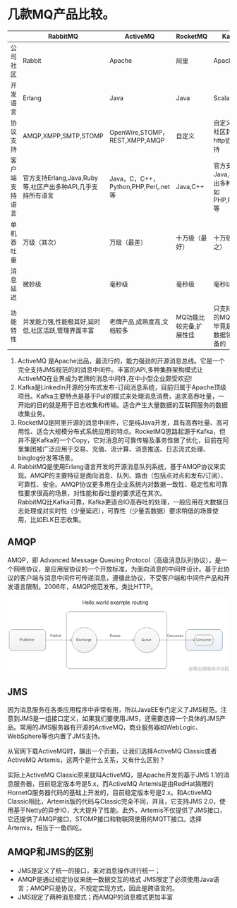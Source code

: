 # 几款MQ产品比较。

||RabbitMQ|ActiveMQ|RocketMQ|Kafka|
|--|--|--|--|--|
| 公司社区 | Rabbit|Apache  |  阿里| Apache |
| 开发语言 | Erlang|Java  |  Java| Scala&Java |
|协议支持|AMQP,XMPP,SMTP,STOMP|OpenWire,STOMP，REST,XMPP,AMQP|自定义|自定义协议,社区封装了 http协议支持|
|客户端支持语言|官方支持Erlang,Java,Ruby等,社区产出多种API,几乎支持所有语言|Java，C，C++， Python,PHP,Perl,.net等|Java,C++|官方支持Java,社区产出多种API,如PHP,Python等|
| 单机吞吐量 | 万级（其次）|万级（最差）  |十万级（最好）|十万级（次之） |
| 消息延迟 | 微妙级|毫秒级  |  毫秒级| 毫秒以内 |
| 功能特性 |并发能力强,性能极其好,延时低,社区活跃,管理界面丰富|老牌产品,成熟度高,文档较多|MQ功能比较完备,扩展性佳|只支持主要的MQ功能,毕竟是为大数据领域准备的|


1. ActiveMQ 是Apache出品，最流行的，能力强劲的开源消息总线。它是一个完全支持JMS规范的的消息中间件。丰富的API,多种集群架构模式让ActiveMQ在业界成为老牌的消息中间件,在中小型企业颇受欢迎!
 ​
2. Kafka是LinkedIn开源的分布式发布-订阅消息系统，目前归属于Apache顶级项目。Kafka主要特点是基于Pull的模式来处理消息消费，追求高吞吐量，一开始的目的就是用于日志收集和传输。适合产生大量数据的互联网服务的数据收集业务。
 ​
3. RocketMQ是阿里开源的消息中间件，它是纯Java开发，具有高吞吐量、高可用性、适合大规模分布式系统应用的特点。RocketMQ思路起源于Kafka，但并不是Kafka的一个Copy，它对消息的可靠传输及事务性做了优化，目前在阿里集团被广泛应用于交易、充值、流计算、消息推送、日志流式处理、binglog分发等场景。
 ​
4. RabbitMQ是使用Erlang语言开发的开源消息队列系统，基于AMQP协议来实现。AMQP的主要特征是面向消息、队列、路由（包括点对点和发布/订阅）、可靠性、安全。AMQP协议更多用在企业系统内对数据一致性、稳定性和可靠性要求很高的场景，对性能和吞吐量的要求还在其次。
         
RabbitMQ比Kafka可靠，Kafka更适合IO高吞吐的处理，一般应用在大数据日志处理或对实时性（少量延迟），可靠性（少量丢数据）要求稍低的场景使用，比如ELK日志收集。


## AMQP

AMQP，即 Advanced Message Queuing Protocol（高级消息队列协议），是一个网络协议，是应用层协议的一个开放标准，为面向消息的中间件设计。基于此协议的客户端与消息中间件可传递消息，遵循此协议，不受客户端和中间件产品和开发语言限制。2006年，AMQP规范发布。类比HTTP。

![amqp简单示意.png](./amqp简单示意.png)

## JMS

因为消息服务在各类应用程序中非常有用，所以JavaEE专门定义了JMS规范。注意到JMS是一组接口定义，如果我们要使用JMS，还需要选择一个具体的JMS产品。常用的JMS服务器有开源的ActiveMQ，商业服务器如WebLogic、WebSphere等也内置了JMS支持。

从官网下载ActiveMQ时，蹦出一个页面，让我们选择ActiveMQ Classic或者ActiveMQ Artemis，这两个是什么关系，又有什么区别？

实际上ActiveMQ Classic原来就叫ActiveMQ，是Apache开发的基于JMS 1.1的消息服务器，目前稳定版本号是5.x，而ActiveMQ Artemis是由RedHat捐赠的HornetQ服务器代码的基础上开发的，目前稳定版本号是2.x。和ActiveMQ Classic相比，Artemis版的代码与Classic完全不同，并且，它支持JMS 2.0，使用基于Netty的异步IO，大大提升了性能。此外，Artemis不仅提供了JMS接口，它还提供了AMQP接口，STOMP接口和物联网使用的MQTT接口。选择Artemis，相当于一鱼四吃。

## AMQP和JMS的区别

- JMS是定义了统一的接口，来对消息操作进行统一；
- AMQP是通过规定协议来统一数据交互的格式 JMS限定了必须使用Java语言；AMQP只是协议，不规定实现方式，因此是跨语言的。
- JMS规定了两种消息模式；而AMQP的消息模式更加丰富

